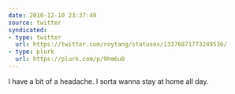 ```yaml
---
date: 2010-12-10 23:37:49
source: twitter
syndicated:
- type: twitter
  url: https://twitter.com/roytang/statuses/13376871773249536/
- type: plurk
  url: https://plurk.com/p/9hm6u0
---
```


I have a bit of a headache. I sorta wanna stay at home all day.